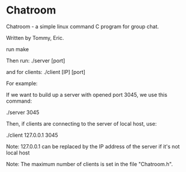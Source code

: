 Chatroom
========
Chatroom - a simple linux command C program for group chat.

Written by Tommy, Eric.

run make

Then run: ./server [port]

and for clients: ./client [IP] [port]


For example:

If we want to build up a server with opened port 3045, we use this command:

./server 3045

Then, if clients are connecting to the server of local host, use:

./client 127.0.0.1 3045

Note: 127.0.0.1 can be replaced by the IP address of the server if it's not local host

Note: The maximum number of clients is set in the file "Chatroom.h". 
